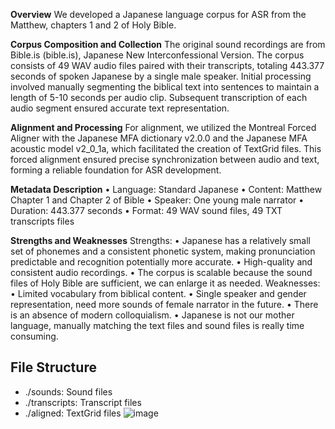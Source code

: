 **Overview**
We developed a Japanese language corpus for ASR from the Matthew, chapters 1 and 2 of Holy Bible.

**Corpus Composition and Collection**
The original sound recordings are from Bible.is (bible.is), Japanese New Interconfessional Version. The corpus consists of 49 WAV audio files paired with their transcripts, totaling 443.377 seconds of spoken Japanese by a single male speaker. Initial processing involved manually segmenting the biblical text into sentences to maintain a length of 5-10 seconds per audio clip. Subsequent transcription of each audio segment ensured accurate text representation.

**Alignment and Processing**
For alignment, we utilized the Montreal Forced Aligner with the Japanese MFA dictionary v2.0.0 and the Japanese MFA acoustic model v2_0_1a, which facilitated the creation of TextGrid files. This forced alignment ensured precise synchronization between audio and text, forming a reliable foundation for ASR development.

**Metadata Description**
•	Language: Standard Japanese
•	Content: Matthew Chapter 1 and Chapter 2 of Bible
•	Speaker: One young male narrator
•	Duration: 443.377 seconds
•	Format: 49 WAV sound files, 49 TXT transcripts files

**Strengths and Weaknesses**
Strengths:
•	Japanese has a relatively small set of phonemes and a consistent phonetic system, making pronunciation predictable and recognition potentially more accurate. 
•	High-quality and consistent audio recordings.
•	The corpus is scalable because the sound files of Holy Bible are sufficient, we can enlarge it as needed.
Weaknesses:
•	Limited vocabulary from biblical content.
•	Single speaker and gender representation, need more sounds of female narrator in the future.
•	There is an absence of modern colloquialism.
•	Japanese is not our mother language, manually matching the text files and sound files is really time consuming. 

**File Structure**
-
-	./sounds: Sound files 
-	./transcripts: Transcript files
-	./aligned: TextGrid files
![image](https://github.com/yuh2k/Japanese-ASR/assets/48446719/dca71de7-fa4d-41da-ba12-07a45e21c5c2)
